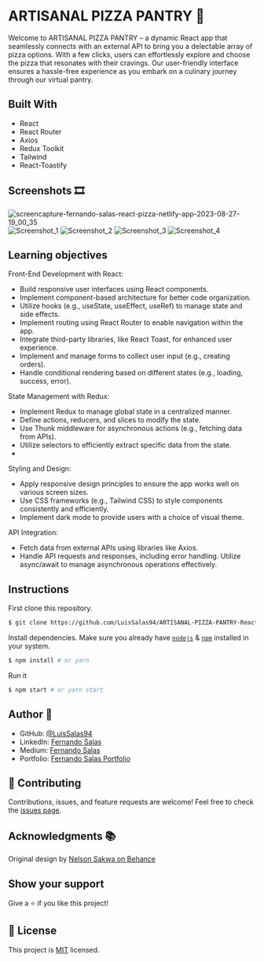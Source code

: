 # ARTISANAL PIZZA PANTRY 🍕
Welcome to ARTISANAL PIZZA PANTRY – a dynamic React app that seamlessly connects with an external API to bring you a delectable array of pizza options. With a few clicks, users can effortlessly explore and choose the pizza that resonates with their cravings. Our user-friendly interface ensures a hassle-free experience as you embark on a culinary journey through our virtual pantry.

## Built With

- React
- React Router
- Axios
- Redux Toolkit
- Tailwind
- React-Toastify

## Screenshots 🎞
![screencapture-fernando-salas-react-pizza-netlify-app-2023-08-27-19_00_35](https://github.com/LuisSalas94/ARTISANAL-PIZZA-PANTRY-React-Pizza/assets/57297709/17feeafe-844b-47c4-9e81-ba162045ab81)
![Screenshot_1](https://github.com/LuisSalas94/ARTISANAL-PIZZA-PANTRY-React-Pizza/assets/57297709/6afa4da5-2457-4fa5-9e79-7fad33e85fc1)
![Screenshot_2](https://github.com/LuisSalas94/ARTISANAL-PIZZA-PANTRY-React-Pizza/assets/57297709/64003407-40ed-4280-86ea-41dcf339797c)
![Screenshot_3](https://github.com/LuisSalas94/ARTISANAL-PIZZA-PANTRY-React-Pizza/assets/57297709/c526df59-d8fd-4423-8b10-d2194766cc3d)
![Screenshot_4](https://github.com/LuisSalas94/ARTISANAL-PIZZA-PANTRY-React-Pizza/assets/57297709/c0fcca33-dc37-48de-bd1c-e39323e9e63a)



## Learning objectives

Front-End Development with React:

- Build responsive user interfaces using React components.
- Implement component-based architecture for better code organization.
- Utilize hooks (e.g., useState, useEffect, useRef) to manage state and side effects.
- Implement routing using React Router to enable navigation within the app.
- Integrate third-party libraries, like React Toast, for enhanced user experience.
- Implement and manage forms to collect user input (e.g., creating orders).
- Handle conditional rendering based on different states (e.g., loading, success, error).
  
State Management with Redux:

- Implement Redux to manage global state in a centralized manner.
- Define actions, reducers, and slices to modify the state.
- Use Thunk middleware for asynchronous actions (e.g., fetching data from APIs).
- Utilize selectors to efficiently extract specific data from the state.
- 
Styling and Design:

- Apply responsive design principles to ensure the app works well on various screen sizes.
- Use CSS frameworks (e.g., Tailwind CSS) to style components consistently and efficiently.
- Implement dark mode to provide users with a choice of visual theme.

API Integration:

- Fetch data from external APIs using libraries like Axios.
- Handle API requests and responses, including error handling.
Utilize async/await to manage asynchronous operations effectively.

## Instructions

First clone this repository.
```bash
$ git clone https://github.com/LuisSalas94/ARTISANAL-PIZZA-PANTRY-React-Pizza
```

Install dependencies. Make sure you already have [`nodejs`](https://nodejs.org/en/) & [`npm`](https://www.npmjs.com/) installed in your system.
```bash
$ npm install # or yarn
```

Run it
```bash
$ npm start # or yarn start
```
## Author 👤

- GitHub: [@LuisSalas94](https://github.com/LuisSalas94)
- LinkedIn: [Fernando Salas](https://www.linkedin.com/in/luisfernandosalasgave/)
- Medium: [Fernando Salas](https://medium.com/@luisfernandosalasg)
- Portfolio: [Fernando Salas Portfolio](https://fernando-salas-portfolio.netlify.app/)

## 🤝 Contributing

Contributions, issues, and feature requests are welcome!
Feel free to check the [issues page](../../issues/).

## Acknowledgments 📚 
Original design by [Nelson Sakwa on Behance](https://www.behance.net/sakwadesignstudio)

## Show your support

Give a ⭐️ if you like this project!

## 📝 License

This project is [MIT](./MIT.md) licensed.

